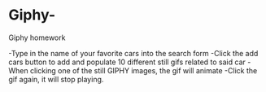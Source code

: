 # Giphy-
Giphy homework

-Type in the name of your favorite cars into the search form
-Click the add cars button to add and populate 10 different still gifs related to said car
-When clicking one of the still GIPHY images, the gif will animate
-Click the gif again, it will stop playing.